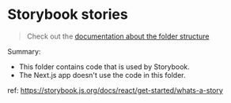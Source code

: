 Storybook stories
===

> Check out the [documentation about the folder structure](../README.md#stories-folder)

Summary:

- This folder contains code that is used by Storybook.
- The Next.js app doesn't use the code in this folder.

ref: https://storybook.js.org/docs/react/get-started/whats-a-story